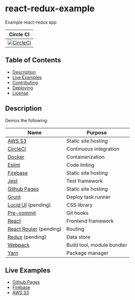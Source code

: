 # react-redux-example

Example react-redux app

| Circle CI |
|-----------|
| [![CircleCI](https://circleci.com/gh/mdzhang/react-redux-example.svg?style=shield)](https://circleci.com/gh/mdzhang/react-redux-example) |

## Table of Contents

- [Description](#description)
- [Live Examples](#live-examples)
- [Contributing](docs/CONTRIBUTING.md)
- [Deploying](docs/deploying)
- [License](docs/LICENSE.md)

## Description

Demos the following:

| Name | Purpose |
|------|---------|
| [AWS S3](https://aws.amazon.com/s3/) | Static site hosting |
| [CircleCI](https://circleci.com/) | Continuous integration |
| [Docker](https://docs.docker.com/engine/reference/run/) | Containerization |
| [Eslint](http://eslint.org/) | Code linting |
| [Firebase](https://www.firebase.com) | Static site hosting |
| [Jest](https://facebook.github.io/jest/) | Test framework |
| [Github Pages](https://pages.github.com/) | Static site hosting |
| [Grunt](http://gruntjs.com/) | Deploy task runner |
| [Lucid UI](http://appnexus.github.io/lucid/#/) (pending) | CSS library |
| [Pre-commit](http://pre-commit.com/) | Git hooks |
| [React](https://facebook.github.io/react) | Frontend framework |
| [React Router](https://github.com/ReactTraining/react-router) (pending) | Routing |
| [Redux](http://redux.js.org/) (pending) | Data store |
| [Webpack](https://webpack.github.io/docs/) | Build tool, module bundler |
| [Yarn](https://yarnpkg.com/en/docs/) | Package manager |

## Live Examples

- [Github Pages](https://mdzhang.github.io/react-redux-example/)
- [Firebase](https://react-redux-example-eb179.firebaseapp.com)
- [AWS S3](http://dev.mdzhang.com/react-redux-example/)
